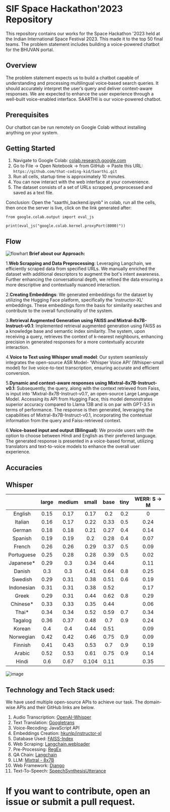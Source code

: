 # SIF Space Hackathon'2023 Repository

This repository contains our works for the Space Hackathon '2023 held at the Indian International Space Festival 2023. This made it to the top 50 final teams. The problem statement includes building a voice-powered chatbot for the BHUVAN portal.

## Overview
The problem statement expects us to build a chatbot capable of understanding and processing multilingual voice‐based search queries. It should accurately interpret the user’s query and deliver context-aware responses. We are expected to enhance the user experience through a well-built voice-enabled interface. SAARTHI is our voice-powered chatbot.

## Prerequisites

Our chatbot can be run remotely on Google Colab without installing anything on your system.

## Getting Started

1. Navigate to Google Colab: [colab.research.google.com](https://colab.research.google.com/)
2. Go to File -> Open Notebook -> from GitHub -> Paste this URL: `https://github.com/that-coding-kid/Saarthi.git`
3. Run all cells, startup time is approximately 10 minutes.
4. You can now interact with the web interface at your convenience.
5. The dataset consists of a set of URLs scrapped, preprocessed and saved as a text file.

   
Conclusion: Open the "saarthi_backend.ipynb" in colab, run all the cells, then once the server is live, click on the link generated after:

`from google.colab.output import eval_js`

`print(eval_js("google.colab.kernel.proxyPort(8000)"))`

## Flow 
![flowhart](https://github.com/that-coding-kid/Saarthi/assets/120119962/e39cff30-e044-4313-9c64-961f49072c5d)
**Brief about our Approach:**

1.**Web Scrapping and Data Preprocessing**: Leveraging Langchain, we efficiently scraped data from specified URLs. We manually enriched the dataset with additional descriptors to augment the bot's intent awareness. Further enhancing the conversational depth, we refined the data ensuring a more descriptive and contextually nuanced interaction.

2.**Creating Embeddings**: We generated embeddings for the dataset by utilizing the Hugging Face platform, specifically the 'instructor-XL' embeddings. These embeddings form the basis for similarity searches and contribute to the overall functionality of the system.

3.**Retrieval Augmented Generation using FAISS and Mixtral-8x7B-Instruct-v0.1**: Implemented retrieval augmented generation using FAISS as a knowledge base and semantic index similarity. The system, upon receiving a query, retrieves the context of k-nearest neighbours, enhancing precision in generated responses for a more contextually accurate interaction.

4.**Voice to Text using Whisper small model**: Our system seamlessly integrates the open-source ASR Model- ‘Whisper Voice API’ (Whisper-small model) for live voice-to-text transcription, ensuring accurate and efficient conversion.

5.**Dynamic and context-aware responses using Mixtral-8x7B-Instruct-v0.1**: Subsequently, the query, along with the context retrieved from Faiss, is input into 'Mixtral-8x7B-Instruct-v0.1', an open-source Large Language Model. Accessing its API from Hugging Face, this model demonstrates superior accuracy compared to Llama 13B and is on par with GPT-3.5 in terms of performance. The response is then generated, leveraging the capabilities of Mixtral-8x7B-Instruct-v0.1, incorporating the contextual information from the query and Faiss-retrieved context.

6.**Voice-based input and output (Bilingual)**: We provide users with the option to choose between Hindi and English as their preferred language. The generated response is presented in a voice-based format, utilizing translators and text-to-voice models to enhance the overall user experience.


## Accuracies

## Whisper
|            	| large 	| medium 	| small 	| base 	| tiny 	| WERR: S → M 	|
|:----------:	|:-----:	|:------:	|:-----:	|:----:	|:----:	|:-----------:	|
| English    	| 0.15  	| 0.17   	| 0.17  	| 0.2  	| 0.2  	| 0           	|
| Italian    	| 0.16  	| 0.17   	| 0.22  	| 0.33 	| 0.5  	| 0.24        	|
| German     	| 0.18  	| 0.18   	| 0.21  	| 0.27 	| 0.4  	| 0.14        	|
| Spanish    	| 0.19  	| 0.19   	| 0.2   	| 0.28 	| 0.4  	| 0.07        	|
| French     	| 0.26  	| 0.26   	| 0.29  	| 0.37 	| 0.5  	| 0.09        	|
| Portuguese 	| 0.25  	| 0.28   	| 0.28  	| 0.39 	| 0.5  	| 0.02        	|
| Japanese*  	| 0.29  	| 0.3    	| 0.34  	| 0.44 	|      	| 0.11        	|
| Danish     	| 0.3   	| 0.3    	| 0.41  	| 0.64 	| 0.8  	| 0.25        	|
| Swedish    	| 0.29  	| 0.31   	| 0.38  	| 0.51 	| 0.6  	| 0.19        	|
| Indonesian 	| 0.31  	| 0.31   	| 0.38  	| 0.52 	|      	| 0.17        	|
| Greek      	| 0.29  	| 0.31   	| 0.44  	| 0.62 	| 0.8  	| 0.29        	|
| Chinese*   	| 0.33  	| 0.33   	| 0.35  	| 0.44 	|      	| 0.06        	|
| Thai*      	| 0.34  	| 0.34   	| 0.52  	| 0.59 	| 0.7  	| 0.34        	|
| Tagalog    	| 0.36  	| 0.37   	| 0.48  	| 0.7  	| 0.9  	| 0.24        	|
| Korean     	| 0.4   	| 0.4    	| 0.44  	| 0.51 	|      	| 0.09        	|
| Norwegian  	| 0.42  	| 0.42   	| 0.46  	| 0.75 	| 0.9  	| 0.09        	|
| Finnish    	| 0.41  	| 0.43   	| 0.53  	| 0.7  	| 0.9  	| 0.19        	|
| Arabic     	| 0.52  	| 0.53   	| 0.61  	| 0.75 	| 0.9  	| 0.14        	|
| Hindi      	| 0.6   	| 0.67   	| 0.104 	| 0.11 	|      	| 0.35        	|

![image](https://github.com/saurbh264/IISF-Space-Hackathon/assets/126571954/795d14f5-df69-4e4b-9c65-2365b25d8cf6)

## Technology and Tech Stack used:

We have used multiple open-source APIs to achieve our task. The domain-wise APIs and their GitHub links are below.

1. Audio Transcription: [OpenAI-Whisper](https://openai.com/research/whisper)
2. Text Translation: [Googletrans](https://github.com/ssut/py-googletrans)
3. Voice-Recoding: JavaScript API
4. Embeddings Creation: [hkunlp/instructor-xl](https://huggingface.co/hkunlp/instructor-xl)
5. Database Used: [FAISS-Index](https://github.com/facebookresearch/faiss)
6. Web Scraping: [Langchain.webloader](https://js.langchain.com/docs/integrations/document_loaders/web_loaders/)
7. Pre-Processing: [RegEx](https://github.com/python/cpython/tree/3.12/Lib/re/)
8. QA Chain: [Langchain](https://www.langchain.com/)
9. LLM: [Mixtral - 8x7B](https://www.langchain.com/)
10. Web Framework: [Django](https://github.com/django/django)
11. Text-To-Speech: [SpeechSynthesisUtterance](https://developer.mozilla.org/en-US/docs/Web/API/SpeechSynthesisUtterance)



# If you want to contribute, open an issue or submit a pull request.
